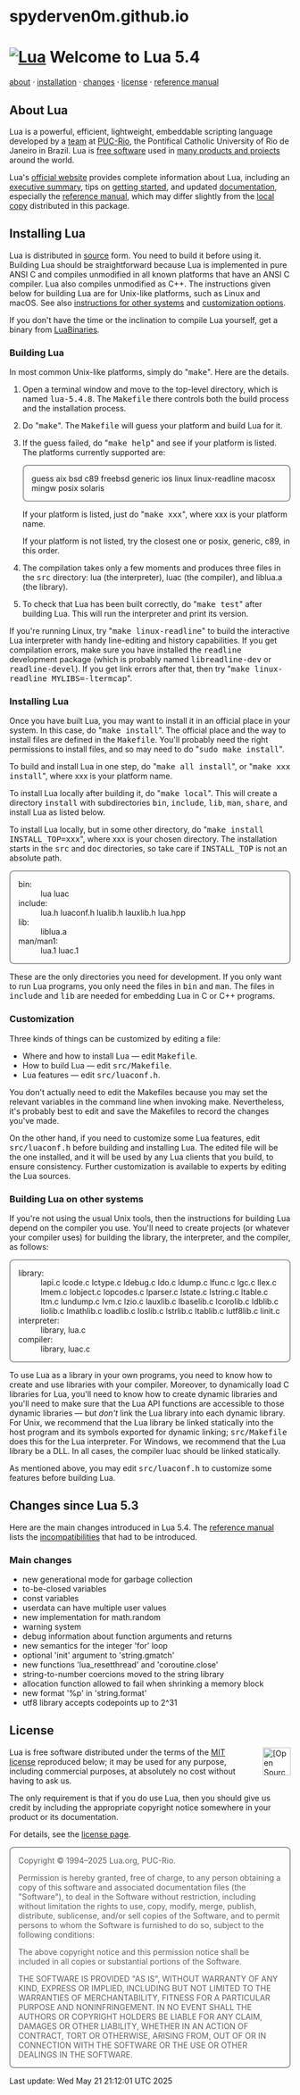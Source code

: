 # spyderven0m.github.io
<!DOCTYPE HTML PUBLIC "-//W3C//DTD HTML 4.01 Transitional//EN">
<HTML>
<HEAD>
<TITLE>Lua 5.4 readme</TITLE>
<LINK REL="stylesheet" TYPE="text/css" HREF="lua.css">
<META HTTP-EQUIV="content-type" CONTENT="text/html; charset=iso-8859-1">
<STYLE TYPE="text/css">
blockquote, .display {
	border: solid #a0a0a0 2px ;
	border-radius: 8px ;
	padding: 1em ;
	margin: 0px ;
}

.display {
	word-spacing: 0.25em ;
}

dl.display dd {
	padding-bottom: 0.2em ;
}

tt, kbd, code {
	font-size: 12pt ;
}
</STYLE>
</HEAD>

<BODY>

<H1>
<A HREF="https://www.lua.org/"><IMG SRC="logo.gif" ALT="Lua"></A>
Welcome to Lua 5.4
</H1>

<DIV CLASS="menubar">
<A HREF="#about">about</A>
&middot;
<A HREF="#install">installation</A>
&middot;
<A HREF="#changes">changes</A>
&middot;
<A HREF="#license">license</A>
&middot;
<A HREF="contents.html">reference manual</A>
</DIV>

<H2><A NAME="about">About Lua</A></H2>
<P>
Lua is a powerful, efficient, lightweight, embeddable scripting language
developed by a
<A HREF="https://www.lua.org/authors.html">team</A>
at
<A HREF="https://www.puc-rio.br/">PUC-Rio</A>,
the Pontifical Catholic University of Rio de Janeiro in Brazil.
Lua is
<A HREF="#license">free software</A>
used in
<A HREF="https://www.lua.org/uses.html">many products and projects</A>
around the world.

<P>
Lua's
<A HREF="https://www.lua.org/">official website</A>
provides complete information
about Lua,
including
an
<A HREF="https://www.lua.org/about.html">executive summary</A>,
tips on
<A HREF="https://www.lua.org/start.html">getting started</A>,
and
updated
<A HREF="https://www.lua.org/docs.html">documentation</A>,
especially the
<A HREF="https://www.lua.org/manual/5.4/">reference manual</A>,
which may differ slightly from the
<A HREF="contents.html">local copy</A>
distributed in this package.

<H2><A NAME="install">Installing Lua</A></H2>
<P>
Lua is distributed in
<A HREF="https://www.lua.org/ftp/">source</A>
form.
You need to build it before using it.
Building Lua should be straightforward
because
Lua is implemented in pure ANSI C and compiles unmodified in all known
platforms that have an ANSI C compiler.
Lua also compiles unmodified as C++.
The instructions given below for building Lua are for Unix-like platforms,
such as Linux and macOS.
See also
<A HREF="#other">instructions for other systems</A>
and
<A HREF="#customization">customization options</A>.

<P>
If you don't have the time or the inclination to compile Lua yourself,
get a binary from
<A HREF="https://luabinaries.sourceforge.net">LuaBinaries</A>.

<H3>Building Lua</H3>
<P>
In most common Unix-like platforms, simply do "<KBD>make</KBD>".
Here are the details.

<OL>
<LI>
Open a terminal window and move to
the top-level directory, which is named <TT>lua-5.4.8</TT>.
The <TT>Makefile</TT> there controls both the build process and the installation process.
<P>
<LI>
  Do "<KBD>make</KBD>". The <TT>Makefile</TT> will guess your platform and build Lua for it.
<P>
<LI>
  If the guess failed, do "<KBD>make help</KBD>" and see if your platform is listed.
  The platforms currently supported are:
<P>
<P CLASS="display">
   guess aix bsd c89 freebsd generic ios linux linux-readline macosx mingw posix solaris
</P>
<P>
  If your platform is listed, just do "<KBD>make xxx</KBD>", where xxx
  is your platform name.
<P>
  If your platform is not listed, try the closest one or posix, generic,
  c89, in this order.
<P>
<LI>
The compilation takes only a few moments
and produces three files in the <TT>src</TT> directory:
lua (the interpreter),
luac (the compiler),
and liblua.a (the library).
<P>
<LI>
  To check that Lua has been built correctly, do "<KBD>make test</KBD>"
  after building Lua. This will run the interpreter and print its version.
</OL>
<P>
If you're running Linux, try "<KBD>make linux-readline</KBD>" to build the interactive Lua interpreter with handy line-editing and history capabilities.
If you get compilation errors,
make sure you have installed the <TT>readline</TT> development package
(which is probably named <TT>libreadline-dev</TT> or <TT>readline-devel</TT>).
If you get link errors after that,
then try "<KBD>make linux-readline MYLIBS=-ltermcap</KBD>".

<H3>Installing Lua</H3>
<P>
  Once you have built Lua, you may want to install it in an official
  place in your system. In this case, do "<KBD>make install</KBD>". The official
  place and the way to install files are defined in the <TT>Makefile</TT>. You'll
  probably need the right permissions to install files, and so may need to do "<KBD>sudo make install</KBD>".

<P>
  To build and install Lua in one step, do "<KBD>make all install</KBD>",
  or "<KBD>make xxx install</KBD>",
  where xxx is your platform name.

<P>
  To install Lua locally after building it, do "<KBD>make local</KBD>".
  This will create a directory <TT>install</TT> with subdirectories
  <TT>bin</TT>, <TT>include</TT>, <TT>lib</TT>, <TT>man</TT>, <TT>share</TT>,
  and install Lua as listed below.

  To install Lua locally, but in some other directory, do
  "<KBD>make install INSTALL_TOP=xxx</KBD>", where xxx is your chosen directory.
  The installation starts in the <TT>src</TT> and <TT>doc</TT> directories,
  so take care if <TT>INSTALL_TOP</TT> is not an absolute path.

<DL CLASS="display">
<DT>
    bin:
<DD>
    lua luac
<DT>
    include:
<DD>
    lua.h luaconf.h lualib.h lauxlib.h lua.hpp
<DT>
    lib:
<DD>
    liblua.a
<DT>
    man/man1:
<DD>
    lua.1 luac.1
</DL>

<P>
  These are the only directories you need for development.
  If you only want to run Lua programs,
  you only need the files in <TT>bin</TT> and <TT>man</TT>.
  The files in <TT>include</TT> and <TT>lib</TT> are needed for
  embedding Lua in C or C++ programs.

<H3><A NAME="customization">Customization</A></H3>
<P>
  Three kinds of things can be customized by editing a file:
<UL>
    <LI> Where and how to install Lua &mdash; edit <TT>Makefile</TT>.
    <LI> How to build Lua &mdash; edit <TT>src/Makefile</TT>.
    <LI> Lua features &mdash; edit <TT>src/luaconf.h</TT>.
</UL>

<P>
  You don't actually need to edit the Makefiles because you may set the
  relevant variables in the command line when invoking make.
  Nevertheless, it's probably best to edit and save the Makefiles to
  record the changes you've made.

<P>
  On the other hand, if you need to customize some Lua features,
  edit <TT>src/luaconf.h</TT> before building and installing Lua.
  The edited file will be the one installed, and
  it will be used by any Lua clients that you build, to ensure consistency.
  Further customization is available to experts by editing the Lua sources.

<H3><A NAME="other">Building Lua on other systems</A></H3>
<P>
  If you're not using the usual Unix tools, then the instructions for
  building Lua depend on the compiler you use. You'll need to create
  projects (or whatever your compiler uses) for building the library,
  the interpreter, and the compiler, as follows:

<DL CLASS="display">
<DT>
library:
<DD>
lapi.c lcode.c lctype.c ldebug.c ldo.c ldump.c lfunc.c lgc.c llex.c lmem.c lobject.c lopcodes.c lparser.c lstate.c lstring.c ltable.c ltm.c lundump.c lvm.c lzio.c
lauxlib.c lbaselib.c lcorolib.c ldblib.c liolib.c lmathlib.c loadlib.c loslib.c lstrlib.c ltablib.c lutf8lib.c linit.c
<DT>
interpreter:
<DD>
  library, lua.c
<DT>
compiler:
<DD>
  library, luac.c
</DL>

<P>
  To use Lua as a library in your own programs, you need to know how to
  create and use libraries with your compiler. Moreover, to dynamically load
  C libraries for Lua, you'll need to know how to create dynamic libraries
  and you'll need to make sure that the Lua API functions are accessible to
  those dynamic libraries &mdash; but <EM>don't</EM> link the Lua library
  into each dynamic library. For Unix, we recommend that the Lua library
  be linked statically into the host program and its symbols exported for
  dynamic linking; <TT>src/Makefile</TT> does this for the Lua interpreter.
  For Windows, we recommend that the Lua library be a DLL.
  In all cases, the compiler luac should be linked statically.

<P>
  As mentioned above, you may edit <TT>src/luaconf.h</TT> to customize
  some features before building Lua.

<H2><A NAME="changes">Changes since Lua 5.3</A></H2>
<P>
Here are the main changes introduced in Lua 5.4.
The
<A HREF="contents.html">reference manual</A>
lists the
<A HREF="manual.html#8">incompatibilities</A> that had to be introduced.

<H3>Main changes</H3>
<UL>
<LI> new generational mode for garbage collection
<LI> to-be-closed variables
<LI> const variables
<LI> userdata can have multiple user values
<LI> new implementation for math.random
<LI> warning system
<LI> debug information about function arguments and returns
<LI> new semantics for the integer 'for' loop
<LI> optional 'init' argument to 'string.gmatch'
<LI> new functions 'lua_resetthread' and 'coroutine.close'
<LI> string-to-number coercions moved to the string library
<LI> allocation function allowed to fail when shrinking a memory block
<LI> new format '%p' in 'string.format'
<LI> utf8 library accepts codepoints up to 2^31
</UL>

<H2><A NAME="license">License</A></H2>
<P>
<A HREF="https://opensource.org/osd">
<IMG SRC="OSIApproved_100X125.png" ALIGN="right" ALT="[Open Source Initiative Approved License]" STYLE="padding-left: 1em" WIDTH=50>
</A>
Lua is free software distributed under the terms of the
<A HREF="https://opensource.org/license/mit">MIT license</A>
reproduced below;
it may be used for any purpose, including commercial purposes,
at absolutely no cost without having to ask us.

The only requirement is that if you do use Lua,
then you should give us credit by including the appropriate copyright notice somewhere in your product or its documentation.

For details, see the
<A HREF="https://www.lua.org/license.html">license page</A>.

<BLOCKQUOTE STYLE="padding-bottom: 0em">
Copyright &copy; 1994&ndash;2025 Lua.org, PUC-Rio.

<P>
Permission is hereby granted, free of charge, to any person obtaining a copy
of this software and associated documentation files (the "Software"), to deal
in the Software without restriction, including without limitation the rights
to use, copy, modify, merge, publish, distribute, sublicense, and/or sell
copies of the Software, and to permit persons to whom the Software is
furnished to do so, subject to the following conditions:

<P>
The above copyright notice and this permission notice shall be included in
all copies or substantial portions of the Software.

<P>
THE SOFTWARE IS PROVIDED "AS IS", WITHOUT WARRANTY OF ANY KIND, EXPRESS OR
IMPLIED, INCLUDING BUT NOT LIMITED TO THE WARRANTIES OF MERCHANTABILITY,
FITNESS FOR A PARTICULAR PURPOSE AND NONINFRINGEMENT.  IN NO EVENT SHALL THE
AUTHORS OR COPYRIGHT HOLDERS BE LIABLE FOR ANY CLAIM, DAMAGES OR OTHER
LIABILITY, WHETHER IN AN ACTION OF CONTRACT, TORT OR OTHERWISE, ARISING FROM,
OUT OF OR IN CONNECTION WITH THE SOFTWARE OR THE USE OR OTHER DEALINGS IN
THE SOFTWARE.
</BLOCKQUOTE>
<P>

<P CLASS="footer">
Last update:
Wed May 21 21:12:01 UTC 2025
</P>
<!--
Last change: revised for Lua 5.4.8
-->

</BODY>
</HTML>
